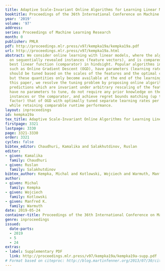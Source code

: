 ```yaml
---
title: Adaptive Scale-Invariant Online Algorithms for Learning Linear Models
booktitle: Proceedings of the 36th International Conference on Machine Learning
year: '2019'
volume: '97'
address: 
series: Proceedings of Machine Learning Research
month: 0
publisher: PMLR
pdf: http://proceedings.mlr.press/v97/kempka19a/kempka19a.pdf
url: http://proceedings.mlr.press/v97/kempka19a.html
abstract: We consider online learning with linear models, where the algorithm predicts
  on sequentially revealed instances (feature vectors), and is compared against the
  best linear function (comparator) in hindsight. Popular algorithms in this framework,
  such as Online Gradient Descent (OGD), have parameters (learning rates), which ideally
  should be tuned based on the scales of the features and the optimal comparator,
  but these quantities only become available at the end of the learning process. In
  this paper, we resolve the tuning problem by proposing online algorithms making
  predictions which are invariant under arbitrary rescaling of the features. The algorithms
  have no parameters to tune, do not require any prior knowledge on the scale of the
  instances or the comparator, and achieve regret bounds matching (up to a logarithmic
  factor) that of OGD with optimally tuned separate learning rates per dimension,
  while retaining comparable runtime performance.
layout: inproceedings
id: kempka19a
tex_title: Adaptive Scale-Invariant Online Algorithms for Learning Linear Models
firstpage: 3321
lastpage: 3330
page: 3321-3330
order: 3321
cycles: false
bibtex_editor: Chaudhuri, Kamalika and Salakhutdinov, Ruslan
editor:
- given: Kamalika
  family: Chaudhuri
- given: Ruslan
  family: Salakhutdinov
bibtex_author: Kempka, Michal and Kotlowski, Wojciech and Warmuth, Manfred K.
author:
- given: Michal
  family: Kempka
- given: Wojciech
  family: Kotlowski
- given: Manfred K.
  family: Warmuth
date: 2019-05-24
container-title: Proceedings of the 36th International Conference on Machine Learning
genre: inproceedings
issued:
  date-parts:
  - 2019
  - 5
  - 24
extras:
- label: Supplementary PDF
  link: http://proceedings.mlr.press/v97/kempka19a/kempka19a-supp.pdf
# Format based on citeproc: http://blog.martinfenner.org/2013/07/30/citeproc-yaml-for-bibliographies/
---
```

